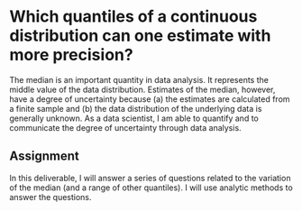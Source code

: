 Which quantiles of a continuous distribution can one estimate with more precision?
==================================================================================

The median is an important quantity in data analysis. It represents the
middle value of the data distribution. Estimates of the median, however,
have a degree of uncertainty because (a) the estimates are calculated
from a finite sample and (b) the data distribution of the underlying
data is generally unknown. As a data scientist, I am able to 
quantify and to communicate the degree of uncertainty through data analysis. 

Assignment
----------

In this deliverable, I will answer a series of
questions related to the variation of the median (and a range of other
quantiles). I will use analytic methods to answer the questions.
